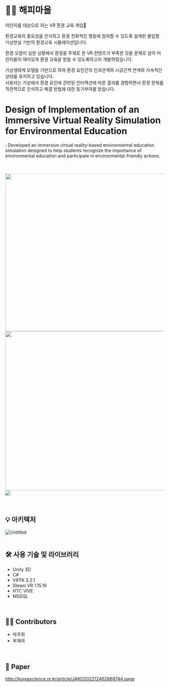 # 🧚‍♀️ 해피마을
어린이를 대상으로 하는 VR 환경 교육 게임🌳

환경교육의 중요성을 인식하고 환경 친화적인 행동에 참여할 수 있도록 설계된 몰입형 가상현실 기반의 환경교육 시뮬레이션입니다.

환경 오염이 심한 상황에서 환경을 주제로 한 VR 컨텐츠가 부족한 것을 문제로 삼아 어린이들이 재미있게 환경 교육을 받을 수 있도록하고자 개발하였습니다.

가상생태계 모델을 기반으로 하여 환경 요인간의 인과관계와 시공간적 연계와 지속적인 상태를 유지하고 있습니다. <br>
사용자는 가상에서 환경 요인에 관련된 인터랙션에 따른 결과를 경험하면서 환경 문제를 직관적으로 인식하고 해결 방법에 대한 동기부여를 받습니다.

# Design of Implementation of an Immersive Virtual Reality Simulation for Environmental Education
: Developed an immersive virtual reality-based environmental education simulation designed to help students recognize the importance of environmental education and participate in environmental-friendly actions. 

<br><br>
<img src="https://user-images.githubusercontent.com/54497150/196206760-be03922c-1ecc-49e0-93e6-fc063145362a.png" width=600px height=500px/>
<img src="https://user-images.githubusercontent.com/54497150/196206769-15db0518-a122-4a33-97f9-76dec2636089.png" width=600px height=505px/>
<img src="https://user-images.githubusercontent.com/54497150/196208177-c53b2eaa-ec1d-4d43-82e4-8233e8a68fc0.png" >

<br>

## 💡 아키텍처
![Untitled](https://user-images.githubusercontent.com/54497150/196206279-35ca58e4-42f8-4c14-bb3e-760306a9489b.png)
<br><br>

## 🛠️ 사용 기술 및 라이브러리
- Unity 3D
- C#
- VRTK 3.2.1
- Steam VR 1.15.19
- HTC VIVE
- MSSQL
<br>

## 🙋‍♀️ Contributors
- 박주희
- 부재희
<br>

## 📃 Paper
http://koreascience.or.kr/article/JAKO202212462669744.page
